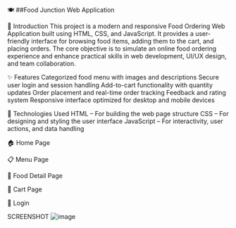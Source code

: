 🍽️ ##Food Junction Web Application

📌 Introduction
This project is a modern and responsive Food Ordering Web Application built using HTML, CSS, and JavaScript. It provides a user-friendly interface for browsing food items, adding them to the cart, and placing orders. The core objective is to simulate an online food ordering experience and enhance practical skills in web development, UI/UX design, and team collaboration.

✨ Features
Categorized food menu with images and descriptions
Secure user login and session handling
Add-to-cart functionality with quantity updates
Order placement and real-time order tracking
Feedback and rating system
Responsive interface optimized for desktop and mobile devices

🔧 Technologies Used
HTML – For building the web page structure
CSS – For designing and styling the user interface
JavaScript – For interactivity, user actions, and data handling

🏠 Home Page 

📋 Menu Page 

🍔 Food Detail Page 

🛒 Cart Page

🔑 Login 

SCREENSHOT 
![image](https://github.com/user-attachments/assets/21e9cb73-b178-4990-9c1b-e2bd831ac66d)

